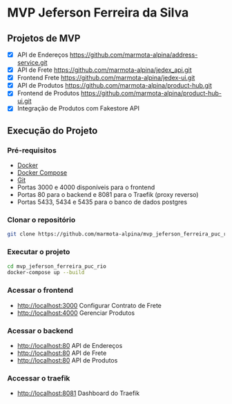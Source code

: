 # MVP Jeferson Ferreira da Silva

## Projetos de MVP
- [x] API de Endereços https://github.com/marmota-alpina/address-service.git
- [x] API de Frete https://github.com/marmota-alpina/jedex_api.git
- [x] Frontend Frete https://github.com/marmota-alpina/jedex-ui.git
- [x] API de Produtos https://github.com/marmota-alpina/product-hub.git
- [x] Frontend de Produtos https://github.com/marmota-alpina/product-hub-ui.git
- [x] Integração de Produtos com Fakestore API

## Execução do Projeto

### Pré-requisitos
- [Docker](https://docs.docker.com/get-docker/)
- [Docker Compose](https://docs.docker.com/compose/install/)
- [Git](https://git-scm.com/book/en/v2/Getting-Started-Installing-Git)
- Portas 3000 e 4000 disponíveis para o frontend
- Portas 80 para o backend e 8081 para o Traefik (proxy reverso)
- Portas 5433, 5434 e 5435 para o banco de dados postgres


### Clonar o repositório
```bash 
git clone https://github.com/marmota-alpina/mvp_jeferson_ferreira_puc_rio.git
```

### Executar o projeto
```bash
cd mvp_jeferson_ferreira_puc_rio
docker-compose up --build
```

### Acessar o frontend
- [http://localhost:3000](http://localhost:3000) Configurar Contrato de Frete
- [http://localhost:4000](http://localhost:4000) Gerenciar Produtos

### Acessar o backend
- [http://localhost:80](http://localhost/address) API de Endereços
- [http://localhost:80](http://localhost/jedex) API de Frete
- [http://localhost:80](http://localhost/product-hub) API de Produtos

### Accessar o traefik
- [http://localhost:8081](http://localhost:8081) Dashboard do Traefik